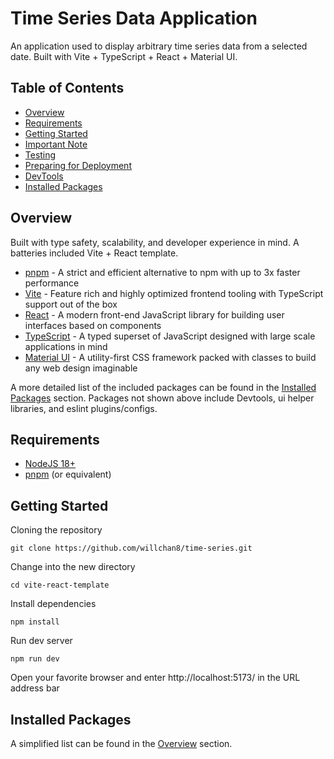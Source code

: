 # Time Series Data Application

An application used to display arbitrary time series data from a selected date. Built with Vite + TypeScript + React + Material UI.

## Table of Contents

- [Overview](#overview)
- [Requirements](#requirements)
- [Getting Started](#getting-started)
- [Important Note](#important-note)
- [Testing](#testing)
- [Preparing for Deployment](#preparing-for-deployment)
- [DevTools](#devtools)
- [Installed Packages](#installed-packages)

## Overview

Built with type safety, scalability, and developer experience in mind. A batteries included Vite + React template.

- [pnpm](https://pnpm.io) - A strict and efficient alternative to npm with up to 3x faster performance
- [Vite](https://vitejs.dev) - Feature rich and highly optimized frontend tooling with TypeScript support out of the box
- [React](https://react.dev) - A modern front-end JavaScript library for building user interfaces based on components
- [TypeScript](https://www.typescriptlang.org) - A typed superset of JavaScript designed with large scale applications in mind
- [Material UI](https://mui.com) - A utility-first CSS framework packed with classes to build any web design imaginable

A more detailed list of the included packages can be found in the [Installed Packages](#installed-packages) section. Packages not shown above include Devtools, ui helper libraries, and eslint plugins/configs.

## Requirements

- [NodeJS 18+](https://nodejs.org/en)
- [pnpm](https://pnpm.io) (or equivalent)

## Getting Started

Cloning the repository

```
git clone https://github.com/willchan8/time-series.git
```

Change into the new directory

```
cd vite-react-template
```

Install dependencies

```
npm install
```

Run dev server

```
npm run dev
```

Open your favorite browser and enter http://localhost:5173/ in the URL address bar

## Installed Packages

A simplified list can be found in the [Overview](#overview) section.
